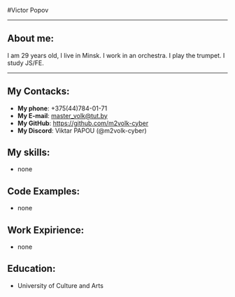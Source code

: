 #Victor Popov
***
## About me:
I am 29 years old, I live in Minsk.
I work in an orchestra. I play the trumpet. I study JS/FE.
***
## My Contacks:
* **My phone**: +375(44)784-01-71
* **My E-mail**: master_volk@tut.by
* **My GitHub**: https://github.com/m2volk-cyber
* **My Discord**: Viktar PAPOU (@m2volk-cyber)
## My skills:
* none
## Code Examples:
* none
## Work Expirience:
* none
## Education:
* University of Culture and Arts